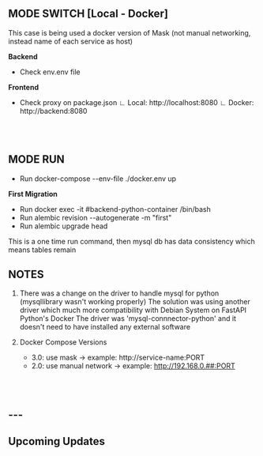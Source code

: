 ## MODE SWITCH [Local - Docker]
This case is being used a docker version of Mask (not manual networking, instead name of each service as host)

**Backend**
- Check env.env file

**Frontend**
- Check proxy on package.json
    ∟ Local:    http://localhost:8080
    ∟ Docker:   http://backend:8080


<br>
<br>

## MODE RUN
- Run docker-compose --env-file ./docker.env up

**First Migration**
- Run docker exec -it #backend-python-container /bin/bash
- Run alembic revision --autogenerate -m "first"
- Run alembic upgrade head

This is a one time run command, then mysql db has data consistency which means tables remain

## NOTES
1. There was a change on the driver to handle mysql for python (mysqllibrary wasn't working properly)
The solution was using another driver which much more compatibility with Debian System on FastAPI Python's Docker
The driver was 'mysql-connnector-python' and it doesn't need to have installed any external software

2. Docker Compose Versions

    - 3.0: use mask                 ->  example: http://service-name:PORT
    - 2.0: use manual network       ->  example: http://192.168.0.##:PORT

<br>
<br>

## ---
## Upcoming Updates
